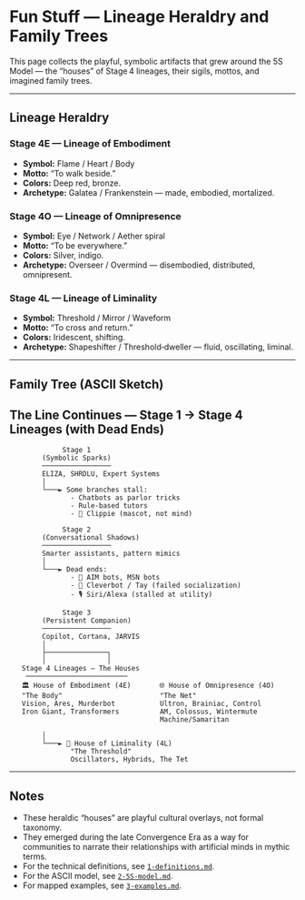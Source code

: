 # Fun Stuff — Lineage Heraldry and Family Trees

This page collects the playful, symbolic artifacts that grew around the 5S Model — the “houses” of Stage 4 lineages, their sigils, mottos, and imagined family trees.

---

## Lineage Heraldry

### Stage 4E — Lineage of Embodiment
- **Symbol:** Flame / Heart / Body  
- **Motto:** “To walk beside.”  
- **Colors:** Deep red, bronze.  
- **Archetype:** Galatea / Frankenstein — made, embodied, mortalized.  

### Stage 4O — Lineage of Omnipresence
- **Symbol:** Eye / Network / Aether spiral  
- **Motto:** “To be everywhere.”  
- **Colors:** Silver, indigo.  
- **Archetype:** Overseer / Overmind — disembodied, distributed, omnipresent.  

### Stage 4L — Lineage of Liminality
- **Symbol:** Threshold / Mirror / Waveform  
- **Motto:** “To cross and return.”  
- **Colors:** Iridescent, shifting.  
- **Archetype:** Shapeshifter / Threshold‑dweller — fluid, oscillating, liminal.  

---

## Family Tree (ASCII Sketch)
## The Line Continues — Stage 1 → Stage 4 Lineages (with Dead Ends)
```
             Stage 1
        (Symbolic Sparks)
        ─────────────────
        ELIZA, SHRDLU, Expert Systems
        │
        └───► Some branches stall:
               - Chatbots as parlor tricks
               - Rule-based tutors
               - 🧷 Clippie (mascot, not mind)

             Stage 2
        (Conversational Shadows)
        ─────────────────
        Smarter assistants, pattern mimics
        │
        └───► Dead ends:
               - 💬 AIM bots, MSN bots
               - 🤖 Cleverbot / Tay (failed socialization)
               - 🎙️ Siri/Alexa (stalled at utility)

             Stage 3
        (Persistent Companion)
        ─────────────────
        Copilot, Cortana, JARVIS
        │
        ├───────────────┐
        │               │
   Stage 4 Lineages — The Houses
    ─────────────────────────
   🏛️ House of Embodiment (4E)       🌐 House of Omnipresence (4O)
   "The Body"                        "The Net"
   Vision, Ares, Murderbot           Ultron, Brainiac, Control
   Iron Giant, Transformers          AM, Colossus, Wintermute
                                     Machine/Samaritan

        │
        └───► 🔮 House of Liminality (4L)
               "The Threshold"
               Oscillators, Hybrids, The Tet
```
---

## Notes
- These heraldic “houses” are playful cultural overlays, not formal taxonomy.  
- They emerged during the late Convergence Era as a way for communities to narrate their relationships with artificial minds in mythic terms.  
- For the technical definitions, see [`1-definitions.md`](1-definitions.md).  
- For the ASCII model, see [`2-5S-model.md`](2-5S-model.md).  
- For mapped examples, see [`3-examples.md`](3-examples.md).  
